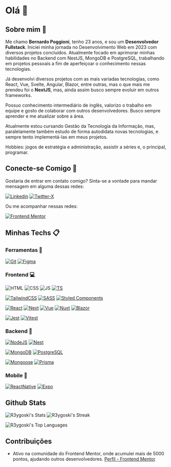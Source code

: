 # Olá :wave:

## Sobre mim :notebook:

Me chamo **Bernardo Poggioni**, tenho 23 anos, e sou um **Desenvolvedor Fullstack**. Iniciei minha jornada no Desenvolvimento Web em 2023 com diversos projetos concluídos. Atualmente focado em aprimorar minhas habilidades no Backend com NestJS, MongoDB e PostgreSQL, trabalhando em projetos pessoais a fim de aperfeiçoar o conhecimento nessas tecnologias.

Já desenvolvi diversos projetos com as mais variadas tecnologias, como React, Vue, Svelte, Angular, Blazor, entre outras, mas o que mais me prendeu foi o **NextJS**, mas, ainda assim busco sempre evoluir em outros frameworks.

Possuo conhecimento intermediário de inglês, valorizo o trabalho em equipe e gosto de colaborar com outros desenvolvedores. Busco sempre aprender e me atualizar sobre a área.

Atualmente estou cursando Gestão da Tecnologia da Informação, mas, paralelamente também estudo de forma autodidata novas tecnologias, e sempre tento implementá-las em meus projetos.

Hobbies: jogos de estratégia e administração, assistir a séries e, o principal, programar.

## Conecte-se Comigo :speech_balloon:

Gostaria de entrar em contato comigo? Sinta-se a vontade para mandar mensagem em alguma dessas redes:

[![Linkedin](https://img.shields.io/badge/-LinkedIn-0A66C2?logo=linkedin&logoColor=white&style=for-the-badge)](https://www.linkedin.com/in/bernardo-poggioni-3746a42a5)
[![Twitter-X](https://img.shields.io/badge/-Twitter_/_X-000000?logo=x&logoColor=white&style=for-the-badge)](https://x.com/Bernardo_pog)

Ou me acompanhar nessas redes:

[![Frontend Mentor](https://img.shields.io/badge/-Frontend_Mentor-3F54A3?logo=frontendmentor&logoColor=white&style=for-the-badge)](https://www.frontendmentor.io/profile/R3ygoski)

## Minhas Techs :clipboard:

### Ferramentas :hammer:

[![Git](https://img.shields.io/badge/-Git-F05032?logo=git&logoColor=white&style=for-the-badge)](https://git-scm.com/)
[![Figma](https://img.shields.io/badge/-Figma-F24E1E?logo=figma&logoColor=white&style=for-the-badge)](https://www.figma.com/pt-br/)

### Frontend :computer:

![HTML](https://img.shields.io/badge/-HTML-E34F26?logo=html5&logoColor=white&style=for-the-badge)
![CSS](https://img.shields.io/badge/-CSS-1572B6?logo=css3&logoColor=white&style=for-the-badge)
![JS](https://img.shields.io/badge/-JavaScript-F7DF1E?logo=javascript&logoColor=181818&style=for-the-badge)
[![TS](https://img.shields.io/badge/-TypeScript-3178C6?logo=typescript&logoColor=white&style=for-the-badge)](https://www.typescriptlang.org/)

[![TailwindCSS](https://img.shields.io/badge/-TailwindCSS-06B6D4?logo=tailwindcss&logoColor=white&style=for-the-badge)](https://tailwindcss.com/)
[![SASS](https://img.shields.io/badge/-SASS-CC6699?logo=sass&logoColor=white&style=for-the-badge)](https://tailwindcss.com/)
[![Styled Components](https://img.shields.io/badge/-Styled_Components-DB7093?logo=styledcomponents&logoColor=white&style=for-the-badge)](https://styled-components.com/)

[![React](https://img.shields.io/badge/-React-61DAFB?logo=react&logoColor=181818&style=for-the-badge)](https://react.dev/)
[![Next](https://img.shields.io/badge/-NextJS-000000?logo=nextdotjs&logoColor=white&style=for-the-badge)](https://nestjs.com/)
[![Vue](https://img.shields.io/badge/-Vue-4FC08D?logo=vuedotjs&logoColor=white&style=for-the-badge)](https://vuejs.org/)
[![Nuxt](https://img.shields.io/badge/-NuxtJS-00DC82?logo=nuxt&logoColor=white&style=for-the-badge)](https://nuxt.com/)
[![Blazor](https://img.shields.io/badge/-Blazor-512BD4?logo=blazor&logoColor=white&style=for-the-badge)](https://dotnet.microsoft.com/pt-br/apps/aspnet/web-apps/blazor)

[![Jest](https://img.shields.io/badge/-Jest-C21325?logo=jest&logoColor=white&style=for-the-badge)](https://jestjs.io/pt-BR/)
[![Vitest](https://img.shields.io/badge/-Vitest-6E9F18?logo=vitest&logoColor=white&style=for-the-badge)](https://vitest.dev/)

### Backend :floppy_disk:

[![NodeJS](https://img.shields.io/badge/-NodeJS-5FA04E?logo=nodedotjs&logoColor=white&style=for-the-badge)](https://nodejs.org/en)
[![Nest](https://img.shields.io/badge/-Nest-E0234E?logo=nestjs&logoColor=white&style=for-the-badge)](https://nestjs.com/)

[![MongoDB](https://img.shields.io/badge/-MongoDB-47A248?logo=mongodb&logoColor=white&style=for-the-badge)](https://www.mongodb.com/pt-br)
[![PostgreSQL](https://img.shields.io/badge/-PostgreSQL-4169E1?logo=postgresql&logoColor=white&style=for-the-badge)](https://www.postgresql.org/)

[![Mongoose](https://img.shields.io/badge/-Mongoose-880000?logo=mongoose&logoColor=white&style=for-the-badge)](https://mongoosejs.com/)
[![Prisma](https://img.shields.io/badge/-Prisma-002740?logo=prisma&logoColor=white&style=for-the-badge)](https://www.prisma.io/)

### Mobile :iphone:

[![ReactNative](https://img.shields.io/badge/-React_Native-61DAFB?logo=react&logoColor=181818&style=for-the-badge)](https://reactnative.dev/)
[![Expo](https://img.shields.io/badge/-Expo-000020?logo=expo&logoColor=white&style=for-the-badge)](https://expo.dev/)

## Github Stats

![R3ygoski's Stats](https://github-readme-stats.vercel.app/api?username=R3ygoski&theme=react&show_icons=true&hide_border=true&count_private=true)
![R3ygoski's Streak](https://github-readme-streak-stats.herokuapp.com/?user=R3ygoski&theme=react&hide_border=true)

![R3ygoski's Top Languages](https://github-readme-stats.vercel.app/api/top-langs/?username=R3ygoski&theme=react&show_icons=true&hide_border=true&layout=compact)

## Contribuições

- Ativo na comunidade do Frontend Mentor, onde acumulei mais de 5000 pontos, ajudando outros desenvolvedores. [Perfil - Frontend Mentor](https://www.frontendmentor.io/profile/R3ygoski)
